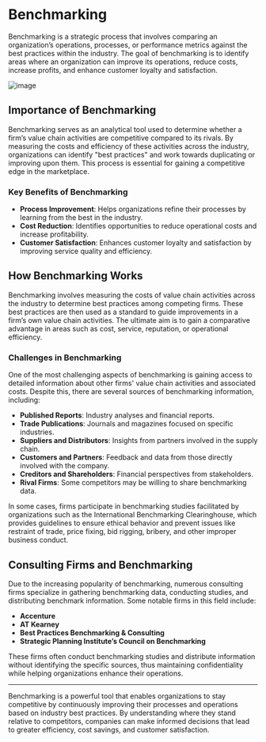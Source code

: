 # Benchmarking

Benchmarking is a strategic process that involves comparing an organization’s operations, processes, or performance metrics against the best practices within the industry. The goal of benchmarking is to identify areas where an organization can improve its operations, reduce costs, increase profits, and enhance customer loyalty and satisfaction.

![image](https://github.com/user-attachments/assets/59c1c23c-6da2-4bd2-9226-b964e398c39d)


## Importance of Benchmarking

Benchmarking serves as an analytical tool used to determine whether a firm’s value chain activities are competitive compared to its rivals. By measuring the costs and efficiency of these activities across the industry, organizations can identify "best practices" and work towards duplicating or improving upon them. This process is essential for gaining a competitive edge in the marketplace.

### Key Benefits of Benchmarking

- **Process Improvement**: Helps organizations refine their processes by learning from the best in the industry.
- **Cost Reduction**: Identifies opportunities to reduce operational costs and increase profitability.
- **Customer Satisfaction**: Enhances customer loyalty and satisfaction by improving service quality and efficiency.

## How Benchmarking Works

Benchmarking involves measuring the costs of value chain activities across the industry to determine best practices among competing firms. These best practices are then used as a standard to guide improvements in a firm’s own value chain activities. The ultimate aim is to gain a comparative advantage in areas such as cost, service, reputation, or operational efficiency.

### Challenges in Benchmarking

One of the most challenging aspects of benchmarking is gaining access to detailed information about other firms' value chain activities and associated costs. Despite this, there are several sources of benchmarking information, including:

- **Published Reports**: Industry analyses and financial reports.
- **Trade Publications**: Journals and magazines focused on specific industries.
- **Suppliers and Distributors**: Insights from partners involved in the supply chain.
- **Customers and Partners**: Feedback and data from those directly involved with the company.
- **Creditors and Shareholders**: Financial perspectives from stakeholders.
- **Rival Firms**: Some competitors may be willing to share benchmarking data.

In some cases, firms participate in benchmarking studies facilitated by organizations such as the International Benchmarking Clearinghouse, which provides guidelines to ensure ethical behavior and prevent issues like restraint of trade, price fixing, bid rigging, bribery, and other improper business conduct.

## Consulting Firms and Benchmarking

Due to the increasing popularity of benchmarking, numerous consulting firms specialize in gathering benchmarking data, conducting studies, and distributing benchmark information. Some notable firms in this field include:

- **Accenture**
- **AT Kearney**
- **Best Practices Benchmarking & Consulting**
- **Strategic Planning Institute’s Council on Benchmarking**

These firms often conduct benchmarking studies and distribute information without identifying the specific sources, thus maintaining confidentiality while helping organizations enhance their operations.

---

Benchmarking is a powerful tool that enables organizations to stay competitive by continuously improving their processes and operations based on industry best practices. By understanding where they stand relative to competitors, companies can make informed decisions that lead to greater efficiency, cost savings, and customer satisfaction.
